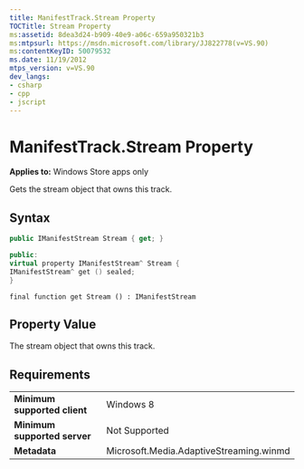 ```yaml
---
title: ManifestTrack.Stream Property
TOCTitle: Stream Property
ms:assetid: 8dea3d24-b909-40e9-a06c-659a950321b3
ms:mtpsurl: https://msdn.microsoft.com/library/JJ822778(v=VS.90)
ms:contentKeyID: 50079532
ms.date: 11/19/2012
mtps_version: v=VS.90
dev_langs:
- csharp
- cpp
- jscript
---
```


# ManifestTrack.Stream Property

**Applies to:** Windows Store apps only

Gets the stream object that owns this track.

## Syntax

```csharp
public IManifestStream Stream { get; }
```

```cpp
public:
virtual property IManifestStream^ Stream {
IManifestStream^ get () sealed;
}
```

```jscript
final function get Stream () : IManifestStream
```

## Property Value

The stream object that owns this track.

## Requirements

|||
|--- |--- |
|**Minimum supported client**|Windows 8|
|**Minimum supported server**|Not Supported|
|**Metadata**|Microsoft.Media.AdaptiveStreaming.winmd|

